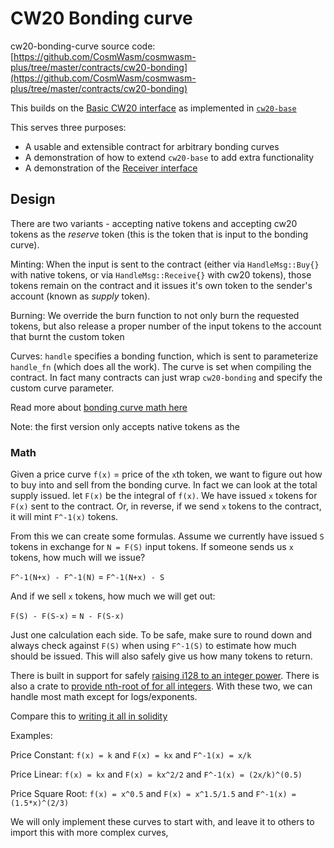 # CW20 Bonding curve

cw20-bonding-curve source code: [https://github.com/CosmWasm/cosmwasm-plus/tree/master/contracts/cw20-bonding](https://github.com/CosmWasm/cosmwasm-plus/tree/master/contracts/cw20-bonding)

This builds on the [Basic CW20 interface](01-spec.md)
as implemented in [`cw20-base`](02-cw20-base-spec.md)

This serves three purposes:

* A usable and extensible contract for arbitrary bonding curves
* A demonstration of how to extend `cw20-base` to add extra functionality
* A demonstration of the [Receiver interface](01-spec.md#receiver)

## Design

There are two variants - accepting native tokens and accepting cw20 tokens
as the *reserve* token (this is the token that is input to the bonding curve).

Minting: When the input is sent to the contract (either via `HandleMsg::Buy{}`
with native tokens, or via `HandleMsg::Receive{}` with cw20 tokens),
those tokens remain on the contract and it issues it's own token to the
sender's account (known as *supply* token).

Burning: We override the burn function to not only burn the requested tokens,
but also release a proper number of the input tokens to the account that burnt
the custom token

Curves: `handle` specifies a bonding function, which is sent to parameterize
`handle_fn` (which does all the work). The curve is set when compiling
the contract. In fact many contracts can just wrap `cw20-bonding` and
specify the custom curve parameter.

Read more about [bonding curve math here](https://yos.io/2018/11/10/bonding-curves/)

Note: the first version only accepts native tokens as the

### Math

Given a price curve `f(x)` = price of the `x`th token, we want to figure out
how to buy into and sell from the bonding curve. In fact we can look at
the total supply issued. let `F(x)` be the integral of `f(x)`. We have issued
`x` tokens for `F(x)` sent to the contract. Or, in reverse, if we send
`x` tokens to the contract, it will mint `F^-1(x)` tokens.

From this we can create some formulas. Assume we currently have issued `S`
tokens in exchange for `N = F(S)` input tokens. If someone sends us `x` tokens,
how much will we issue?

`F^-1(N+x) - F^-1(N)` = `F^-1(N+x) - S`

And if we sell `x` tokens, how much we will get out:

`F(S) - F(S-x)` = `N - F(S-x)`

Just one calculation each side. To be safe, make sure to round down and
always check against `F(S)` when using `F^-1(S)` to estimate how much
should be issued. This will also safely give us how many tokens to return.

There is built in support for safely [raising i128 to an integer power](https://doc.rust-lang.org/std/primitive.i128.html#method.checked_pow).
There is also a crate to [provide nth-root of for all integers](https://docs.rs/num-integer/0.1.43/num_integer/trait.Roots.html).
With these two, we can handle most math except for logs/exponents.

Compare this to [writing it all in solidity](https://github.com/OpenZeppelin/openzeppelin-contracts/blob/7b7ff729b82ea73ea168e495d9c94cb901ae95ce/contracts/math/Power.sol)

Examples:

Price Constant: `f(x) = k` and `F(x) = kx` and `F^-1(x) = x/k`

Price Linear: `f(x) = kx` and `F(x) = kx^2/2` and `F^-1(x) = (2x/k)^(0.5)`

Price Square Root: `f(x) = x^0.5` and `F(x) = x^1.5/1.5` and `F^-1(x) = (1.5*x)^(2/3)`

We will only implement these curves to start with, and leave it to others to import this with more complex curves,
